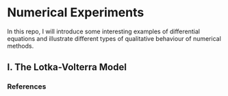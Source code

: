 # Numerical Experiments
In this repo, I will introduce some interesting examples of differential equations and illustrate different types of qualitative behaviour of numerical methods. 


## I. The Lotka-Volterra Model

### References

